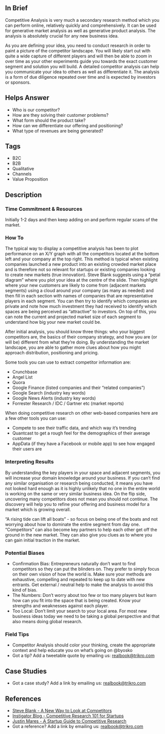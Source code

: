 ## In Brief
Competitive Analysis is very much a secondary research method which you can perform online, relatively quickly and comprehensively. It can be used for generative market analysis as well as generative product analysis. The analysis is absolutely crucial for any new business idea. 

As you are defining your idea, you need to conduct research in order to paint a picture of the competitor landscape. You will likely start out with quite a wide capture of different players and will then be able to zoom in over time as your other experiments guide you towards the exact customer segment and solution you will build. A detailed competitor analysis can help you communicate your idea to others as well as differentiate it. The analysis is a form of due diligence repeated over time and is expected by investors or sponsors. 

## Helps Answer
- Who is our competitor?
- How are they solving their customer problems?
- What form should the product take?
- How can we differentiate our offering and positioning?
- What type of revenues are being generated?

## Tags
- B2C
- B2B
- Qualitative
- Channels
- Value Proposition

## Description

### Time Commitment & Resources
Initially 1-2 days and then keep adding on and perform regular scans of the market.

### How To
The typical way to display a competitive analysis has been to plot performance on an X/Y graph with all the competitors located at the bottom left and your company at the top right. This method is typical when existing companies launched a new product into an existing crowded market place and is therefore not so relevant for startups or existing companies looking to create new markets (true innovation). Steve Blank suggests using a “petal diagram” where you plot your idea at the centre of the slide. Then highlight where your new customers are likely to come from (adjacent markets segments) using a cloud around your company (as many as needed) and then fill in each section with names of companies that are representative players in each segment. You can then try to identify which companies are private and note how much investment they had received to identify which spaces are being perceived as “attractive” to investors. On top of this, you can note the current and projected market size of each segment to understand how big your new market could be.

After initial analysis, you should know three things: who your biggest competitors are, the basics of their company strategy, and how you are (or will be) different from what they’re doing. By understanding the market landscape, you are able to gather more clues about how you might approach distribution, positioning and pricing. 

Some tools you can use to extract competitor information are:
- Crunchbase
- Angel List
- Quora
- Google Finance (listed companies and their “related companies”)
- Google Search (industry key words)
- Google News Alerts (industry key words) 
- Forrester Research / IDC / Gartner etc (market reports)

When doing competitive research on other web-based companies here are a few other tools you can use:
- Compete to see their traffic data, and which way it’s trending
- Quantcast to get a rough feel for the demographics of their average customer
- AppData (if they have a Facebook or mobile app) to see how engaged their users are

### Interpreting Results
By understanding the key players in your space and adjacent segments, you will increase your domain knowledge around your business. If you can’t find any similar organisation or research being conducted, it means you have not looked hard enough as it is highly unlikely that no one in the entire world is working on the same or very similar business idea. On the flip side, uncovering many competitors does not mean you should not continue. The discovery will help you to refine your offering and business model for a market which is growing overall. 

“A rising tide can lift all boats” - so focus on being one of the boats and not worrying about how to dominate the entire segment from day one. “Competitors” can also become key partners to help each other get off the ground in the new market. They can also give you clues as to where you can gain initial traction in the market. 

### Potential Biases
- Confirmation Bias: Entrepreneurs naturally don’t want to find competitors so they can put the blinders on. They prefer to simply focus on their own vision of how the world is. Make sure your methods are exhaustive, compelling and repeated to keep up to date with new entrants. Get external / neutral help to make the analysis to avoid this kind of bias.
- The Numbers: Don’t worry about too few or too many players but learn how can you fit into the space that is being created. Know your strengths and weaknesses against each player. 
- Too Local: Don’t limit your search to your local area. For most new business ideas today we need to be taking a global perspective and that also means doing global research. 

### Field Tips
- Competitor Analysis should color your thinking, create the appropriate context and help educate you on what’s going on @byosko
- Got a tip? Add a tweetable quote by emailing us: realbook@trikro.com

## Case Studies
- Got a case study? Add a link by emailing us: realbook@trikro.com

## References
- [Steve Blank - A New Way to Look at Competitors](https://steveblank.com/2013/11/08/a-new-way-to-look-at-competitors/)
- [Instigator Blog - Competitive Research 101 for Startups](http://www.instigatorblog.com/competitive-research-101-for-startups/2011/08/30/)
- [Justin Mares - A Startup Guide to Competitive Research](http://justinmares.com/a-startup-guide-to-competitive-research/)
- Got a reference? Add a link by emailing us: realbook@trikro.com